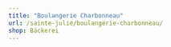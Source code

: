 ```yaml
---
title: "Boulangerie Charbonneau"
url: /sainte-julie/boulangerie-charbonneau/
shop: Bäckerei
---
```


